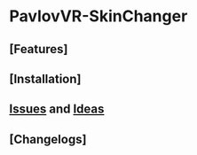 # PavlovVR-SkinChanger

## [Features]
## [Installation]
## [Issues](https://github.com/DarkAt26/PavlovVR-SkinChanger/issues) and [Ideas](https://github.com/DarkAt26/PavlovVR-SkinChanger/discussions/categories/ideas)
## [Changelogs]
